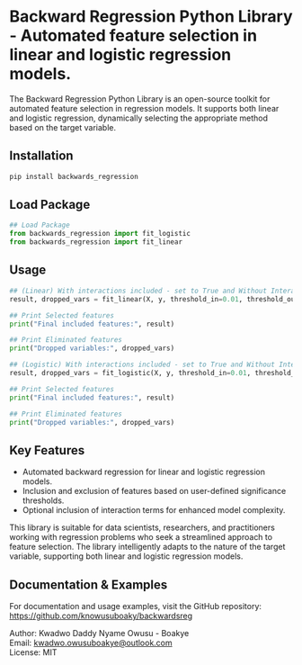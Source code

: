 # Backward Regression Python Library - Automated feature selection in linear and logistic regression models.

The Backward Regression Python Library is an open-source toolkit for automated feature selection in regression models. It supports both linear and logistic regression, dynamically selecting the appropriate method based on the target variable.

## Installation
```python
pip install backwards_regression
```

## Load Package
```python
## Load Package
from backwards_regression import fit_logistic
from backwards_regression import fit_linear
```

## Usage
```python
## (Linear) With interactions included - set to True and Without Interactions included - set to False
result, dropped_vars = fit_linear(X, y, threshold_in=0.01, threshold_out=0.05, include_interactions=True, verbose=True)

## Print Selected features
print("Final included features:", result)

## Print Eliminated features
print("Dropped variables:", dropped_vars)
```
```python
## (Logistic) With interactions included - set to True and Without Interactions included - set to False
result, dropped_vars = fit_logistic(X, y, threshold_in=0.01, threshold_out=0.05, include_interactions=True, verbose=True)

## Print Selected features
print("Final included features:", result)

## Print Eliminated features
print("Dropped variables:", dropped_vars)
```

## Key Features
- Automated backward regression for linear and logistic regression models.
- Inclusion and exclusion of features based on user-defined significance thresholds.
- Optional inclusion of interaction terms for enhanced model complexity.

This library is suitable for data scientists, researchers, and practitioners working with regression problems who seek a streamlined approach to feature selection. The library intelligently adapts to the nature of the target variable, supporting both linear and logistic regression models.

## Documentation & Examples
For documentation and usage examples, visit the GitHub repository: https://github.com/knowusuboaky/backwardsreg

Author: Kwadwo Daddy Nyame Owusu - Boakye\
Email: kwadwo.owusuboakye@outlook.com\
License: MIT

